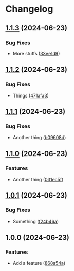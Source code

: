 # Changelog

## [1.1.3](https://github.com/benelan/release-testing/compare/v1.1.2...v1.1.3) (2024-06-23)


### Bug Fixes

* More stuffs ([33ee1d9](https://github.com/benelan/release-testing/commit/33ee1d9827f478cf94291531c44367ba0676b3af))

## [1.1.2](https://github.com/benelan/release-testing/compare/v1.1.1...v1.1.2) (2024-06-23)


### Bug Fixes

* Things ([471afa3](https://github.com/benelan/release-testing/commit/471afa346f22a35826a3c8ac5abe1b4b1496df23))

## [1.1.1](https://github.com/benelan/release-testing/compare/v1.1.0...v1.1.1) (2024-06-23)


### Bug Fixes

* Another thing ([b09608d](https://github.com/benelan/release-testing/commit/b09608dd467402aafe113bf1d5dc585cc2347edf))

## [1.1.0](https://github.com/benelan/release-testing/compare/v1.0.1...v1.1.0) (2024-06-23)


### Features

* Another thing ([031ec5f](https://github.com/benelan/release-testing/commit/031ec5f1b55df932225db4bdb8c6ad2bba43a634))

## [1.0.1](https://github.com/benelan/release-testing/compare/v1.0.0...v1.0.1) (2024-06-23)


### Bug Fixes

* Something ([f24b46a](https://github.com/benelan/release-testing/commit/f24b46a4382d429f4b13334b4a35cde0c3689565))

## 1.0.0 (2024-06-23)


### Features

* Add a feature ([868a54a](https://github.com/benelan/release-testing/commit/868a54a927a15674af685f7a7d5ff1bbd250a5dd))
